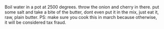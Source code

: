 Boil water in a pot at 2500 degrees. throw the onion and cherry in there. put some salt and take a bite of the butter, dont even put it in the mix, just eat it, raw, plain butter. PS: make sure you cook this in march because otherwise, it will be considered tax fraud.